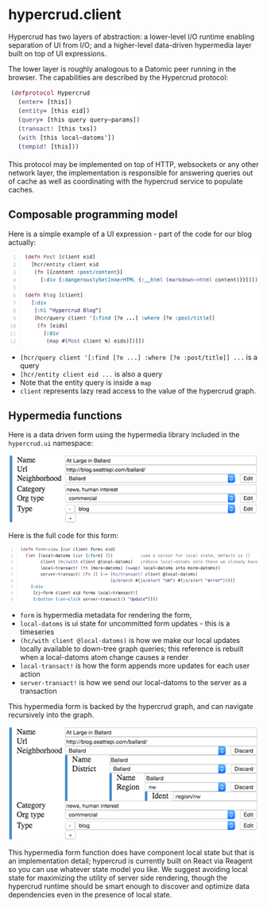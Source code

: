 # hypercrud.client

Hypercrud has two layers of abstraction: a lower-level I/O runtime enabling separation of UI from I/O; and a higher-level data-driven hypermedia layer built on top of UI expressions.

The lower layer is roughly analogous to a Datomic peer running in the browser. The capabilities are described by the Hypercrud protocol:

![hypercrud protocol snippet](.readme-assets/defprotocol-hypercrud.png)

This protocol may be implemented on top of HTTP, websockets or any other network layer, the implementation is responsible for answering queries out of cache as well as coordinating with the hypercrud service to populate caches.

## Composable programming model

Here is a simple example of a UI expression - part of the code for our blog actually:

![ui expression code snippet for blog index](.readme-assets/blog-source-code.png)

- `[hcr/query client '[:find [?e ...] :where [?e :post/title]] ...` is a query 
- `[hcr/entity client eid ...` is also a query
- Note that the entity query is inside a `map`
- `client` represents lazy read access to the value of the hypercrud graph.

## Hypermedia functions

Here is a data driven form using the hypermedia library included in the `hypercrud.ui` namespace:

![data driven form](.readme-assets/data-driven-form.png)

Here is the full code for this form:

![form source code snippet](.readme-assets/form-source-code.png)

- `form` is hypermedia metadata for rendering the form, 
- `local-datoms` is ui state for uncommitted form updates - this is a timeseries
- `(hc/with client @local-datoms)` is how we make our local updates locally available to down-tree graph queries; this reference is rebuilt when a local-datoms atom change causes a render
- `local-transact!` is how the form appends more updates for each user action
- `server-transact!` is how we send our local-datoms to the server as a transaction

This hypermedia form is backed by the hypercrud graph, and can navigate recursively into the graph.

![data driven form recursion](.readme-assets/data-driven-form-recursion.png)

This hypermedia form function does have component local state but that is an implementation detail; hypercrud is currently built on React via Reagent so you can use whatever state model you like. We suggest avoiding local state for maximizing the utility of server side rendering, though the hypercrud runtime should be smart enough to discover and optimize data dependencies even in the presence of local state.
